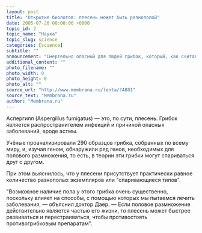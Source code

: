 ```yaml
---
layout: post
title: "Открытие биологов: плесень может быть разнополой"
date: 2005-07-20 00:00:00 +0000
topic_id: 2
topic_name: "Наука"
topic_slug: science
categories: [science]
subtitle: ""
announcement: "Смертельно опасный для людей грибок, который, как считали учёные, размножается спорами, то есть — бесполым путём, оказался способным к половому размножению. К такому выводу пришла группа британских и американских исследователей под руководством Пола Даера (Paul Dyer) из университета Ноттингема (University of Nottingham)."
additional_content: ""
photo_filename: ""
photo_width: 0
photo_height: 0
photo_alt: ""
source_url: "http://www.membrana.ru/lenta/?4881"
source_text: "Membrana.ru"
author: "Membrana.ru"
---
```

Аспергилл (Aspergillus fumigatus) — это, по сути, плесень. Грибок является распространителем инфекций и причиной опасных заболеваний, вроде астмы.

Учёные проанализировали 290 образцов грибка, собранных по всему миру, и, изучая геном, обнаружили ряд генов, необходимых для полового размножения, то есть, в теории эти грибки могут спариваться друг с другом.

При этом выяснилось, что у плесени присутствует практически равное количество разнополых экземпляров или "спаривающиеся типов".

"Возможное наличие пола у этого грибка очень существенно, поскольку влияет на способы, с помощью которых мы пытаемся лечить заболевания, — объяснил доктор Даер. — Если половое размножение действительно является частью его жизни, то плесень может быстрее развиваться и перестраиваться, чтобы противостоять противогрибковым препаратам".
